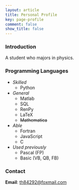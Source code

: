 ```yaml
---
layout: article
title: Personal Profile
key: page-profile
comment: false
show_title: false
---
```


### Introduction

A student who majors in physics.

### Programming Languages

- *Skilled*
  - Python
- *General*
  - Matlab
  - SQL
  - RenPy
  - LaTeX
  - ~~Mathematica~~
- *Able*
  - Fortran
  - JavaScript
  - C
- *Used previously*
  - Pascal (FP)
  - Basic (VB, QB, FB)

### Contact

**Email**: th84292@foxmail.com
